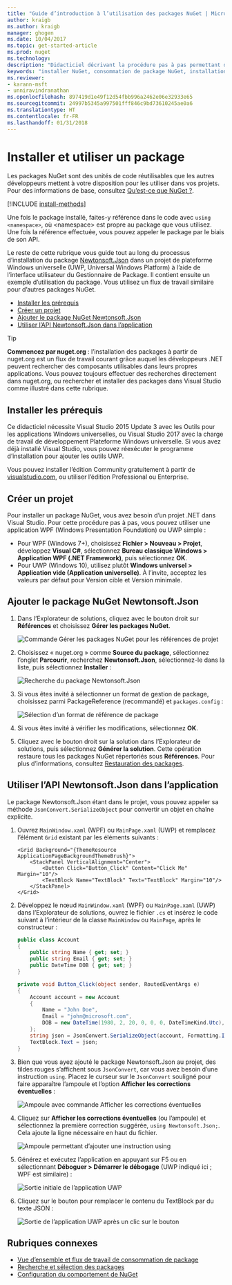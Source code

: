 ```yaml
---
title: "Guide d’introduction à l’utilisation des packages NuGet | Microsoft Docs"
author: kraigb
ms.author: kraigb
manager: ghogen
ms.date: 10/04/2017
ms.topic: get-started-article
ms.prod: nuget
ms.technology: 
description: "Didacticiel décrivant la procédure pas à pas permettant d’installer et d’utiliser un package NuGet dans un projet."
keywords: "installer NuGet, consommation de package NuGet, installation de packages NuGet, références de package NuGet, utilisation de packages NuGet"
ms.reviewer:
- karann-msft
- unniravindranathan
ms.openlocfilehash: 897419d1e49f12d54fbb996a2462e06e32933e65
ms.sourcegitcommit: 24997b5345a997501fff846c9bd73610245ae0a6
ms.translationtype: HT
ms.contentlocale: fr-FR
ms.lasthandoff: 01/31/2018
---
```

# <a name="install-and-use-a-package"></a>Installer et utiliser un package

Les packages NuGet sont des unités de code réutilisables que les autres développeurs mettent à votre disposition pour les utiliser dans vos projets. Pour des informations de base, consultez [Qu’est-ce que NuGet ?](../What-is-NuGet.md).

[!INCLUDE [install-methods](../includes/install-methods.md)]

Une fois le package installé, faites-y référence dans le code avec `using <namespace>`, où \<namespace\> est propre au package que vous utilisez. Une fois la référence effectuée, vous pouvez appeler le package par le biais de son API.

Le reste de cette rubrique vous guide tout au long du processus d’installation du package [Newtonsoft.Json](https://www.nuget.org/packages/Newtonsoft.Json/) dans un projet de plateforme Windows universelle (UWP, Universal Windows Platform) à l’aide de l’interface utilisateur du Gestionnaire de Package. Il contient ensuite un exemple d’utilisation du package. Vous utilisez un flux de travail similaire pour d’autres packages NuGet.

- [Installer les prérequis](#install-pre-requisites)
- [Créer un projet](#create-a-project)
- [Ajouter le package NuGet Newtonsoft.Json](#add-the-newtonsoftjson-nuget-package)
- [Utiliser l’API Newtonsoft.Json dans l’application](#use-the-newtonsoftjson-api-in-the-app)

> [!Tip]
> **Commencez par nuget.org** : l’installation des packages à partir de nuget.org est un flux de travail courant grâce auquel les développeurs .NET peuvent rechercher des composants utilisables dans leurs propres applications. Vous pouvez toujours effectuer des recherches directement dans nuget.org, ou rechercher et installer des packages dans Visual Studio comme illustré dans cette rubrique.

## <a name="install-pre-requisites"></a>Installer les prérequis

Ce didacticiel nécessite Visual Studio 2015 Update 3 avec les Outils pour les applications Windows universelles, ou Visual Studio 2017 avec la charge de travail de développement Plateforme Windows universelle. Si vous avez déjà installé Visual Studio, vous pouvez réexécuter le programme d’installation pour ajouter les outils UWP.

Vous pouvez installer l’édition Community gratuitement à partir de [visualstudio.com](https://www.visualstudio.com/), ou utiliser l’édition Professional ou Enterprise. 

## <a name="create-a-project"></a>Créer un projet

Pour installer un package NuGet, vous avez besoin d’un projet .NET dans Visual Studio. Pour cette procédure pas à pas, vous pouvez utiliser une application WPF (Windows Presentation Foundation) ou UWP simple :

- Pour WPF (Windows 7+), choisissez **Fichier > Nouveau > Projet**, développez **Visual C#**, sélectionnez **Bureau classique Windows > Application WPF (.NET Framework)**, puis sélectionnez **OK**.
- Pour UWP (Windows 10), utilisez plutôt **Windows universel > Application vide (Application universelle)**. À l’invite, acceptez les valeurs par défaut pour Version cible et Version minimale.

## <a name="add-the-newtonsoftjson-nuget-package"></a>Ajouter le package NuGet Newtonsoft.Json

1. Dans l’Explorateur de solutions, cliquez avec le bouton droit sur **Références** et choisissez **Gérer les packages NuGet**.

    ![Commande Gérer les packages NuGet pour les références de projet](media/QS_Use-02-ManageNuGetPackages.png)

1. Choisissez « nuget.org » comme **Source du package**, sélectionnez l’onglet **Parcourir**, recherchez **Newtonsoft.Json**, sélectionnez-le dans la liste, puis sélectionnez **Installer** :

    ![Recherche du package Newtonsoft.Json](media/QS_Use-03-NewtonsoftJson.png)

1. Si vous êtes invité à sélectionner un format de gestion de package, choisissez parmi PackageReference (recommandé) et `packages.config` :

    ![Sélection d’un format de référence de package](media/QS_Use-03b-SelectFormat.png)

1. Si vous êtes invité à vérifier les modifications, sélectionnez **OK**.

1. Cliquez avec le bouton droit sur la solution dans l’Explorateur de solutions, puis sélectionnez **Générer la solution**. Cette opération restaure tous les packages NuGet répertoriés sous **Références**. Pour plus d’informations, consultez [Restauration des packages](../consume-packages/package-restore.md).

## <a name="use-the-newtonsoftjson-api-in-the-app"></a>Utiliser l’API Newtonsoft.Json dans l’application

Le package Newtonsoft.Json étant dans le projet, vous pouvez appeler sa méthode `JsonConvert.SerializeObject` pour convertir un objet en chaîne explicite.

1. Ouvrez `MainWindow.xaml` (WPF) ou `MainPage.xaml` (UWP) et remplacez l’élément `Grid` existant par les éléments suivants :

    ```xaml
    <Grid Background="{ThemeResource ApplicationPageBackgroundThemeBrush}">
        <StackPanel VerticalAlignment="Center">
            <Button Click="Button_Click" Content="Click Me" Margin="10"/>
            <TextBlock Name="TextBlock" Text="TextBlock" Margin="10"/>
        </StackPanel>
    </Grid>
    ```

1. Développez le nœud `MainWindow.xaml` (WPF) ou `MainPage.xaml` (UWP) dans l’Explorateur de solutions, ouvrez le fichier `.cs` et insérez le code suivant à l’intérieur de la classe `MainWindow` ou `MainPage`, après le constructeur :

    ```cs
    public class Account
    {
        public string Name { get; set; }
        public string Email { get; set; }
        public DateTime DOB { get; set; }
    }

    private void Button_Click(object sender, RoutedEventArgs e)
    {
        Account account = new Account
        {
            Name = "John Doe",
            Email = "john@microsoft.com",
            DOB = new DateTime(1980, 2, 20, 0, 0, 0, DateTimeKind.Utc),
        };
        string json = JsonConvert.SerializeObject(account, Formatting.Indented);
        TextBlock.Text = json;
    }
    ```

1. Bien que vous ayez ajouté le package Newtonsoft.Json au projet, des tildes rouges s’affichent sous `JsonConvert`, car vous avez besoin d’une instruction `using`. Placez le curseur sur le `JsonConvert` souligné pour faire apparaître l’ampoule et l’option **Afficher les corrections éventuelles** :

    ![Ampoule avec commande Afficher les corrections éventuelles](media/QS_Use-04-ShowPotentialFixes.png)


1. Cliquez sur **Afficher les corrections éventuelles** (ou l’ampoule) et sélectionnez la première correction suggérée, `using Newtonsoft.Json;`. Cela ajoute la ligne nécessaire en haut du fichier.

    ![Ampoule permettant d’ajouter une instruction using](media/QS_Use-05-AddUsing.png)

1. Générez et exécutez l’application en appuyant sur F5 ou en sélectionnant **Déboguer > Démarrer le débogage** (UWP indiqué ici ; WPF est similaire) :

    ![Sortie initiale de l’application UWP](media/QS_Use-06-AppStart.png)

1. Cliquez sur le bouton pour remplacer le contenu du TextBlock par du texte JSON :

    ![Sortie de l’application UWP après un clic sur le bouton](media/QS_Use-07-AppEnd.png)

## <a name="related-topics"></a>Rubriques connexes

- [Vue d’ensemble et flux de travail de consommation de package](../consume-packages/overview-and-workflow.md)
- [Recherche et sélection des packages](../consume-packages/finding-and-choosing-packages.md)
- [Configuration du comportement de NuGet](../consume-packages/configuring-nuget-behavior.md)
